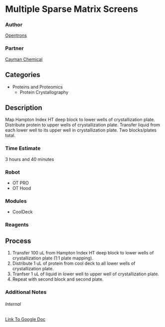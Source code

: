 # Multiple Sparse Matrix Screens

### Author
[Opentrons](url)

### Partner
[Cayman Chemical](https://www.caymanchem.com/Home)

## Categories
* Proteins and Proteomics
	* Protein Crystallography

## Description
Map Hampton Index HT deep block to lower wells of crystallization plate.  Distribute protein to upper wells of crystallization plate. Transfer liquid from each lower well to its upper well in crystallization plate.  Two blocks/plates total.

### Time Estimate
3 hours and 40 minutes

### Robot
* OT PRO 
* OT Hood

### Modules
* CoolDeck

### Reagents

## Process
1. Transfer 100 uL from Hampton Index HT deep block to lower wells of crystallization plate (1:1 plate mapping).
2. Distribute 1 uL of protein from cool deck to all lower wells of crystallization plate.
3. Tranfser 1 uL of liquid in lower well to upper well of crystallization plate.
4. Repeat with second block and second plate.

### Additional Notes

###### Internal
[Link To Google Doc](https://docs.google.com/document/d/1WGj4d8c-9BW3vRmw6dpqWYS4Q06Uj2jqbDSgz4xrUH0/edit)